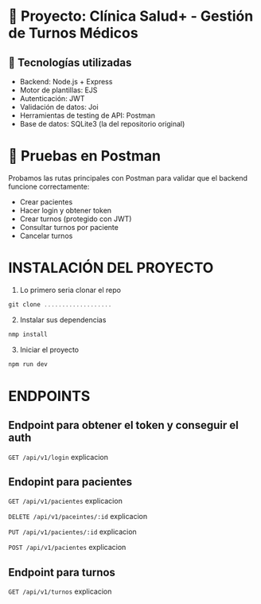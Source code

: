 # 🏥 Proyecto: Clínica Salud+ - Gestión de Turnos Médicos

## 🔧 Tecnologías utilizadas

- Backend: Node.js + Express
- Motor de plantillas: EJS
- Autenticación: JWT
- Validación de datos: Joi
- Herramientas de testing de API: Postman
- Base de datos: SQLite3 (la del repositorio original)

# 🧪 Pruebas en Postman
Probamos las rutas principales con Postman para validar que el backend funcione correctamente:

- Crear pacientes
- Hacer login y obtener token
- Crear turnos (protegido con JWT)
- Consultar turnos por paciente
- Cancelar turnos

# INSTALACIÓN DEL PROYECTO

1. Lo primero seria clonar el repo

```js
git clone ...................
```

2. Instalar sus dependencias

```js
nmp install
```

3. Iniciar el proyecto

```js
npm run dev
```

# ENDPOINTS

## Endpoint para obtener el token y conseguir el auth

`GET /api/v1/login`
<imagen> explicacion


## Endopint para **pacientes**
`GET /api/v1/pacientes`
<imagen> explicacion

`DELETE /api/v1/paceintes/:id`
<imagen> explicacion

`PUT /api/v1/pacientes/:id`
<imagen> explicacion

`POST /api/v1/pacientes`
<imagen> explicacion

## Endpoint para **turnos**
`GET /api/v1/turnos`
<imagen> explicacion


